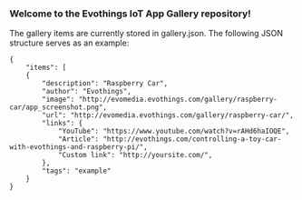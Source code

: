 ### Welcome to the Evothings IoT App Gallery repository!

The gallery items are currently stored in gallery.json. The following JSON structure serves as an example:

	{
		"items": [
		{
			"description": "Raspberry Car",
			"author": "Evothings",
			"image": "http://evomedia.evothings.com/gallery/raspberry-car/app_screenshot.png",
			"url": "http://evomedia.evothings.com/gallery/raspberry-car/",
			"links": {
				"YouTube": "https://www.youtube.com/watch?v=rAHd6haIOQE",
				"Article": "http://evothings.com/controlling-a-toy-car-with-evothings-and-raspberry-pi/",
				"Custom link": "http://yoursite.com/",
			},
			"tags": "example"
		}
	}